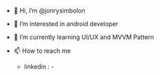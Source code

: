 - 👋 Hi, I’m @jonrysimbolon
- 👀 I’m interested in android developer
- 🌱 I’m currently learning UI/UX and MVVM Pattern

- 📫 How to reach me 
  - linkedin : -

<!---
jonrysimbolon/jonrysimbolon is a ✨ special ✨ repository because its `README.md` (this file) appears on your GitHub profile.
You can click the Preview link to take a look at your changes.
--->
